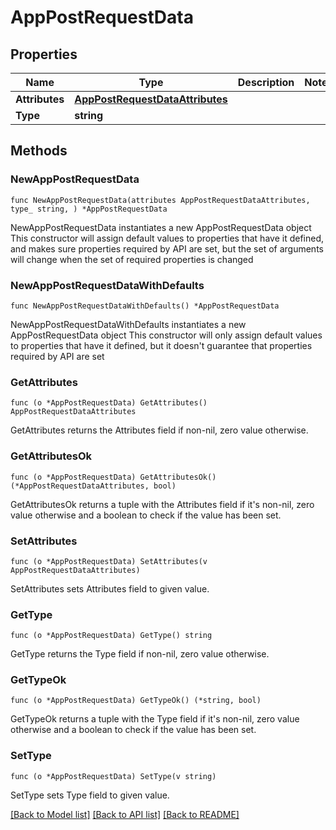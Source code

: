 # AppPostRequestData

## Properties

Name | Type | Description | Notes
------------ | ------------- | ------------- | -------------
**Attributes** | [**AppPostRequestDataAttributes**](AppPostRequestDataAttributes.md) |  | 
**Type** | **string** |  | 

## Methods

### NewAppPostRequestData

`func NewAppPostRequestData(attributes AppPostRequestDataAttributes, type_ string, ) *AppPostRequestData`

NewAppPostRequestData instantiates a new AppPostRequestData object
This constructor will assign default values to properties that have it defined,
and makes sure properties required by API are set, but the set of arguments
will change when the set of required properties is changed

### NewAppPostRequestDataWithDefaults

`func NewAppPostRequestDataWithDefaults() *AppPostRequestData`

NewAppPostRequestDataWithDefaults instantiates a new AppPostRequestData object
This constructor will only assign default values to properties that have it defined,
but it doesn't guarantee that properties required by API are set

### GetAttributes

`func (o *AppPostRequestData) GetAttributes() AppPostRequestDataAttributes`

GetAttributes returns the Attributes field if non-nil, zero value otherwise.

### GetAttributesOk

`func (o *AppPostRequestData) GetAttributesOk() (*AppPostRequestDataAttributes, bool)`

GetAttributesOk returns a tuple with the Attributes field if it's non-nil, zero value otherwise
and a boolean to check if the value has been set.

### SetAttributes

`func (o *AppPostRequestData) SetAttributes(v AppPostRequestDataAttributes)`

SetAttributes sets Attributes field to given value.


### GetType

`func (o *AppPostRequestData) GetType() string`

GetType returns the Type field if non-nil, zero value otherwise.

### GetTypeOk

`func (o *AppPostRequestData) GetTypeOk() (*string, bool)`

GetTypeOk returns a tuple with the Type field if it's non-nil, zero value otherwise
and a boolean to check if the value has been set.

### SetType

`func (o *AppPostRequestData) SetType(v string)`

SetType sets Type field to given value.



[[Back to Model list]](../README.md#documentation-for-models) [[Back to API list]](../README.md#documentation-for-api-endpoints) [[Back to README]](../README.md)



